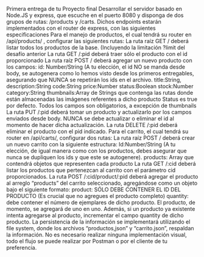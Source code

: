 Primera entrega de tu Proyecto final
Desarrollar el servidor basado en Node.JS y express, que escuche en el puerto 8080 y disponga de dos grupos de rutas: /products y /carts. Dichos endpoints estarán implementados con el router de express, con las siguientes especificaciones
Para el manejo de productos, el cual tendrá su router en /api/products/ , configurar las siguientes rutas: La ruta raíz GET / deberá listar todos los productos de la base. (Incluyendo la limitación ?limit del desafío anterior La ruta GET /:pid deberá traer sólo el producto con el id proporcionado
La ruta raíz POST / deberá agregar un nuevo producto con los campos: id: Number/String (A tu elección, el id NO se manda desde body, se autogenera como lo hemos visto desde los primeros entregables, asegurando que NUNCA se repetirán los ids en el archivo. title:String, description:String code:String price:Number
status:Boolean stock:Number category:String thumbnails:Array de Strings que contenga las rutas donde están almacenadas las imágenes referentes a dicho producto Status es true por defecto. Todos los campos son obligatorios, a excepción de thumbnails
La ruta PUT /:pid deberá tomar un producto y actualizarlo por los campos enviados desde body. NUNCA se debe actualizar o eliminar el id al momento de hacer dicha actualización. La ruta DELETE /:pid deberá eliminar el producto con el pid indicado. Para el carrito, el cual tendrá su router en /api/carts/, configurar dos rutas:
La ruta raíz POST / deberá crear un nuevo carrito con la siguiente estructura: Id:Number/String (A tu elección, de igual manera como con los productos, debes asegurar que nunca se dupliquen los ids y que este se autogenere). products: Array que contendrá objetos que representen cada producto
La ruta GET /:cid deberá listar los productos que pertenezcan al carrito con el parámetro cid proporcionados. La ruta POST /:cid/product/:pid deberá agregar el producto al arreglo “products” del carrito seleccionado, agregándose como un objeto bajo el siguiente formato: product: SÓLO DEBE CONTENER EL ID DEL PRODUCTO (Es crucial que no agregues el producto completo)
quantity: debe contener el número de ejemplares de dicho producto. El producto, de momento, se agregará de uno en uno.
Además, si un producto ya existente intenta agregarse al producto, incrementar el campo quantity de dicho producto.
La persistencia de la información se implementará utilizando el file system, donde los archivos “productos,json” y “carrito.json”, respaldan la información. No es necesario realizar ninguna implementación visual, todo el flujo se puede realizar por Postman o por el cliente de tu preferencia.
